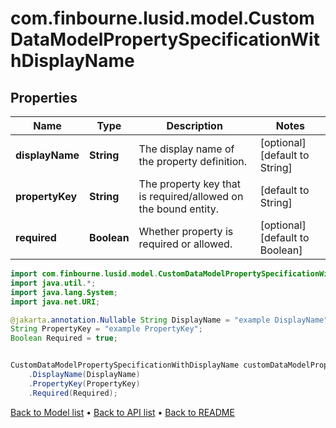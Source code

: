 # com.finbourne.lusid.model.CustomDataModelPropertySpecificationWithDisplayName

## Properties

Name | Type | Description | Notes
------------ | ------------- | ------------- | -------------
**displayName** | **String** | The display name of the property definition. | [optional] [default to String]
**propertyKey** | **String** | The property key that is required/allowed on the bound entity. | [default to String]
**required** | **Boolean** | Whether property is required or allowed. | [optional] [default to Boolean]

```java
import com.finbourne.lusid.model.CustomDataModelPropertySpecificationWithDisplayName;
import java.util.*;
import java.lang.System;
import java.net.URI;

@jakarta.annotation.Nullable String DisplayName = "example DisplayName";
String PropertyKey = "example PropertyKey";
Boolean Required = true;


CustomDataModelPropertySpecificationWithDisplayName customDataModelPropertySpecificationWithDisplayNameInstance = new CustomDataModelPropertySpecificationWithDisplayName()
    .DisplayName(DisplayName)
    .PropertyKey(PropertyKey)
    .Required(Required);
```


[Back to Model list](../README.md#documentation-for-models) &#8226; [Back to API list](../README.md#documentation-for-api-endpoints) &#8226; [Back to README](../README.md)
